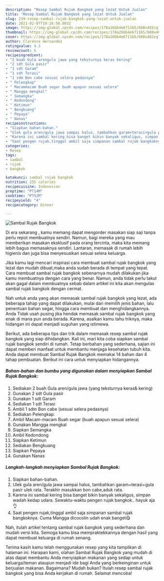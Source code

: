 ```yaml
---
description: "Resep Sambal Rujak Bangkok yang lezat Untuk Jualan"
title: "Resep Sambal Rujak Bangkok yang lezat Untuk Jualan"
slug: 219-resep-sambal-rujak-bangkok-yang-lezat-untuk-jualan
date: 2021-02-07T10:16:56.003Z
image: https://img-global.cpcdn.com/recipes/178a26bb4e6711b5/680x482cq70/sambal-rujak-bangkok-foto-resep-utama.jpg
thumbnail: https://img-global.cpcdn.com/recipes/178a26bb4e6711b5/680x482cq70/sambal-rujak-bangkok-foto-resep-utama.jpg
cover: https://img-global.cpcdn.com/recipes/178a26bb4e6711b5/680x482cq70/sambal-rujak-bangkok-foto-resep-utama.jpg
author: Clarence Hernandez
ratingvalue: 4.3
reviewcount: 5
recipeingredient:
- "2 buah Gula arengula jawa yang teksturnya keras kering"
- "2 sdt Gula pasir"
- "1 sdt Garam"
- "1 sdt Terasi"
- "1 sdm Bon cabe sesuai selera pedasnya"
- " Pelengkap"
- " Macammacam Buah segar buah apapun sesuai selera"
- " Mangga mengkal"
- " Semangka"
- " Kedondong"
- " Ketimun"
- " Bengkuang"
- " Pepaya"
- " Nanas"
recipeinstructions:
- "Siapkan bahan-bahan."
- "Ulek gula aren/gula jawa sampai halus, tambahkan garam+terasi+gula pasir ulek rata. Terakhir masukkan bon cabe,aduk rata."
- "Karena ini sambal kering bisa banget bikin banyak sekaligus, simpan wadah kedap udara. Sewaktu-waktu pengen rujak bangkok.. hayuk aja👌"
- "Saat pengen rujak,tinggal ambil saja simpanan sambal rujak bangkoknya. Cuma Mangga dicocolin udah enak banget😋"
categories:
- Resep
tags:
- sambal
- rujak
- bangkok

katakunci: sambal rujak bangkok 
nutrition: 255 calories
recipecuisine: Indonesian
preptime: "PT14M"
cooktime: "PT52M"
recipeyield: "4"
recipecategory: Dinner

---
```



![Sambal Rujak Bangkok](https://img-global.cpcdn.com/recipes/178a26bb4e6711b5/680x482cq70/sambal-rujak-bangkok-foto-resep-utama.jpg)

Di era  sekarang , kamu memang dapat mengorder masakan siap saji tanpa perlu repot membuatnya sendiri. Namun, bagi mereka yang mau memberikan masakan eksklusif pada orang tercinta, maka kita memang lebih bagus memasaknya sendiri. Lantaran, memasak di rumah lebih higienis dan juga bisa menyesuaikan sesuai selera keluarga.

Jika kamu lagi mencari inspirasi cara membuat sambal rujak bangkok yang lezat dan mudah dibuat,maka anda sudah berada di tempat yang tepat. Cara membuat sambal rujak bangkok  sebenarnya mudah dilakukan jika kamu membuatnya dengan cara yang benar. Namun, anda tidak perlu takut akan gagal dalam membuatnya 
sebab dalam artikel ini kita akan mengulas sambal rujak bangkok dengan cermat.  



Nah untuk anda yang akan memasak sambal rujak bangkok yang lezat, ada beberapa tahap yang dapat dilakukan, mulai dari memilih jenis bahan, lalu penentuan bahan segar, hingga cara membuat dan menghidangkannya. Anda Tidak usah pusing jika hendak memasak sambal rujak bangkok yang enak di mana pun anda berada. Karena, asalkan kamu  tahu triknya, maka hidangan ini dapat menjadi suguhan yang istimewa.

Berikut, ada beberapa tips dan trik dalam memasak resep sambal rujak bangkok yang siap dihidangkan. Kali ini, mari kita coba siapkan sambal rujak bangkok sendiri di rumah. Tetap berbahan yang sederhana, sajian ini dapat memberi manfaat untuk membantu menjaga kesehatan tubuh kita. Anda dapat membuat Sambal Rujak Bangkok memakai 14 bahan dan 4 tahap pembuatan. Berikut ini cara untuk menyiapkan hidangannya.

<!--inarticleads1-->

##### Bahan-bahan dan bumbu yang digunakan dalam menyiapkan Sambal Rujak Bangkok:

1. Sediakan 2 buah Gula aren/gula jawa (yang teksturnya keras&amp; kering)
1. Gunakan 2 sdt Gula pasir
1. Gunakan 1 sdt Garam
1. Sediakan 1 sdt Terasi
1. Ambil 1 sdm Bon cabe (sesuai selera pedasnya)
1. Sediakan  Pelengkap:
1. Ambil  Macam-macam Buah segar (buah apapun sesuai selera)
1. Gunakan  Mangga mengkal
1. Siapkan  Semangka
1. Ambil  Kedondong
1. Siapkan  Ketimun
1. Sediakan  Bengkuang
1. Siapkan  Pepaya
1. Gunakan  Nanas




<!--inarticleads2-->

##### Langkah-langkah menyiapkan Sambal Rujak Bangkok:

1. Siapkan bahan-bahan.
1. Ulek gula aren/gula jawa sampai halus, tambahkan garam+terasi+gula pasir ulek rata. Terakhir masukkan bon cabe,aduk rata.
1. Karena ini sambal kering bisa banget bikin banyak sekaligus, simpan wadah kedap udara. Sewaktu-waktu pengen rujak bangkok.. hayuk aja👌
1. Saat pengen rujak,tinggal ambil saja simpanan sambal rujak bangkoknya. Cuma Mangga dicocolin udah enak banget😋




Nah, itulah artikel tentang  sambal rujak bangkok  yang sederhana dan mudah versi kita. Semoga kamu bisa mempraktekkannya dengan hasil yang dapat membuat keluarga di rumah senang. 

Terima kasih kamu telah menggunakan resep yang kita tampilkan di halaman ini. Harapan kami, olahan  Sambal Rujak Bangkok yang mudah di atas dapat membantu Anda menyiapkan makanan yang sedap untuk keluarga/teman ataupun menjadi ide bagi Anda yang berkeinginan untuk berjualan makanan. Bagaimana? Mudah bukan? Itulah resep sambal rujak bangkok yang bisa Anda kerjakan di rumah. Selamat mencoba!

